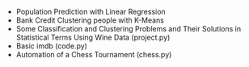 - Population Prediction with Linear Regression
- Bank Credit Clustering people with K-Means
- Some Classification and Clustering Problems and Their Solutions in Statistical Terms Using Wine Data (project.py)
- Basic imdb (code.py)
- Automation of a Chess Tournament (chess.py)
